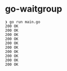 # go-waitgroup

```
❯ go run main.go
200 OK
200 OK
200 OK
200 OK
200 OK
200 OK
200 OK
200 OK
200 OK
200 OK
```
